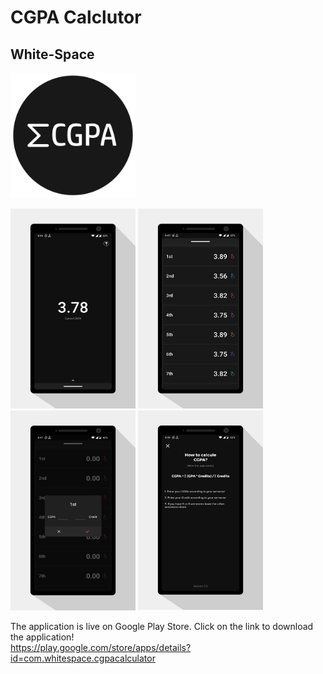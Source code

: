 # CGPA Calclutor

## White-Space

<img  src= "Asset/Asset 5@4x.png" width= 200 height= 200>

<img  src= "Asset/CGPA (1).jpg" width= 200 height= 320> <img  src= "Asset/CGPA (2).jpg" width= 200 height= 320> <img  src= "Asset/CGPA (3).jpg" width= 200 height= 320> <img  src= "Asset/CGPA (4).jpg" width= 200 height= 320>


The application is live on Google Play Store.
Click on the link to download the application! <br/>
https://play.google.com/store/apps/details?id=com.whitespace.cgpacalculator
